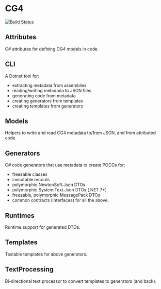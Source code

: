 # CG4
[![Build Status](https://dev.azure.com/MetaFac/OSR/_apis/build/status%2FCG4?branchName=main)](https://dev.azure.com/MetaFac/OSR/_build/latest?definitionId=14&branchName=main)

## Attributes
C# attributes for defining CG4 models in code.

## CLI
A Dotnet tool for:
- extracting metadata from assemblies
- reading/writing metadada to JSON files
- generating code from metadata
- creating generators from templates
- creating templates from generators

## Models
Helpers to write and read CG4 metadata to/from JSON, and from attributed code.

## Generators
C# code generators that use metadata to create POCOs for:
- freezable classes
- immutable records
- polymorphic NewtonSoft.Json DTOs
- polymorphic System.Text.Json DTOs (.NET 7+)
- freezable, polymorphic MessagePack DTOs
- common contracts (interfaces) for all the above.

## Runtimes
Runtime support for generated DTOs.

## Templates
Testable templates for above generators.

## TextProcessing
Bi-directional text processor to convert templates to generators (and back).
